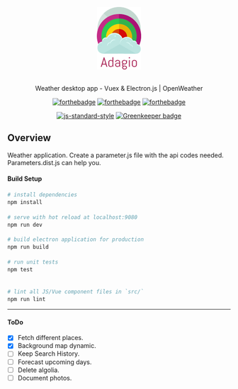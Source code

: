 <div align="center">
<br>
<img width="100" src="/docs/images/adagio.png" alt="Adagio">
<br>
<br>
</div>

<p align="center" color="#6a737d">
 Weather desktop app - Vuex & Electron.js | OpenWeather
</p>

<div align="center">

[![forthebadge](http://forthebadge.com/images/badges/built-with-love.svg)](http://forthebadge.com) [![forthebadge](http://forthebadge.com/images/badges/made-with-vue.svg)](http://forthebadge.com) [![forthebadge](http://forthebadge.com/images/badges/winter-is-coming.svg)](http://forthebadge.com)
</div>

<div align="center">

[![js-standard-style](https://cdn.rawgit.com/feross/standard/master/badge.svg)](https://github.com/feross/standard) [![Greenkeeper badge](https://badges.greenkeeper.io/omarsotillo/adagio.svg)](https://greenkeeper.io/)
</div>

## Overview

Weather application. Create a parameter.js file with the api codes needed. Parameters.dist.js can help you.

#### Build Setup

``` bash
# install dependencies
npm install

# serve with hot reload at localhost:9080
npm run dev

# build electron application for production
npm run build

# run unit tests
npm test


# lint all JS/Vue component files in `src/`
npm run lint

```

---

#### ToDo
- [X] Fetch different places.
- [X] Background map dynamic.
- [ ] Keep Search History.
- [ ] Forecast upcoming days.
- [ ] Delete algolia.
- [ ] Document photos.
